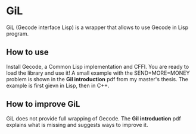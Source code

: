 # GiL

GiL (Gecode interface Lisp) is a wrapper that allows to use Gecode in Lisp program.

## How to use
Install Gecode, a Common Lisp implementation and CFFI. You are ready to load the library and use it! A small example with the SEND+MORE=MONEY problem is shown in the **Gil introduction** pdf from my master's thesis. The example is first gievn in Lisp, then in C++.

## How to improve GiL
GiL does not provide full wrapping of Gecode. The **Gil introduction** pdf explains what is missing and suggests ways to improve it.
